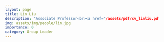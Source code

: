 ```yaml
---
layout: page
title: Lin Liu
description: "Associate Professor<br><a href="/assets/pdf/cv_linliu.pdf\">Curriculum Vitae</a>"
img: assets/img/people/lin.jpg
importance: 0
category: Group Leader
---
```

